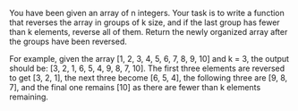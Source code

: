 You have been given an array of n integers. Your task is to write a function that reverses the array in groups of k size, and if the last group has fewer than k elements, reverse all of them. Return the newly organized array after the groups have been reversed.

For example, given the array [1, 2, 3, 4, 5, 6, 7, 8, 9, 10] and k = 3, the output should be: [3, 2, 1, 6, 5, 4, 9, 8, 7, 10]. The first three elements are reversed to get [3, 2, 1], the next three become [6, 5, 4], the following three are [9, 8, 7], and the final one remains [10] as there are fewer than k elements remaining.
